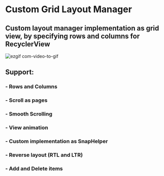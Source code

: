 # Custom Grid Layout Manager

## Custom layout manager implementation as grid view, by specifying rows and columns for RecyclerView

![ezgif com-video-to-gif](https://github.com/michaelrafat/HorizontalScrolling/assets/19297298/0052545f-187e-49c4-bd35-58a45a9291c5)

## Support:
### - Rows and Columns 
### - Scroll as pages
### - Smooth Scrolling
### - View animation
### - Custom implementation as SnapHelper
### - Reverse layout (RTL and LTR)
### - Add and Delete items
